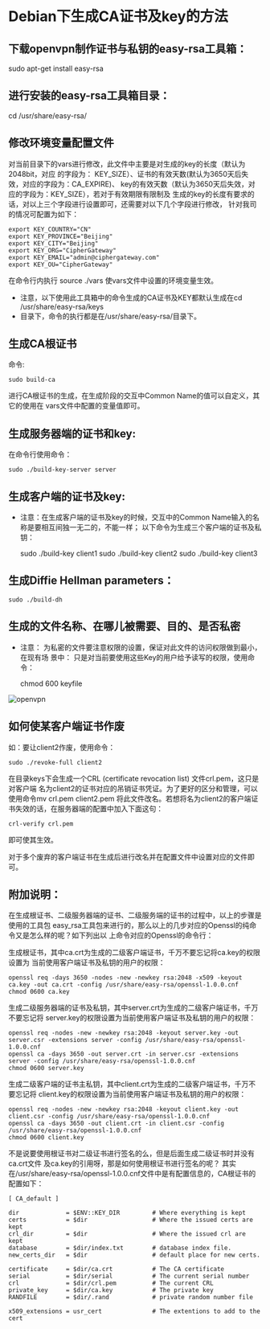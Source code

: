 #  Debian下生成CA证书及key的方法

## 下载openvpn制作证书与私钥的easy-rsa工具箱： 
sudo apt-get install easy-rsa 

##  进行安装的easy-rsa工具箱目录： 
cd /usr/share/easy-rsa/ 

## 修改环境变量配置文件   
对当前目录下的vars进行修改，此文件中主要是对生成的key的长度（默认为2048bit，对应
的字段为： KEY_SIZE）、证书的有效天数(默认为3650天后失效，对应的字段为：CA_EXPIRE)、
key的有效天数（默认为3650天后失效，对应的字段为：KEY_SIZE），若对于有效期限有限制及
生成的key的长度有要求的话，对以上三个字段进行设置即可，还需要对以下几个字段进行修改，
针对我司的情况可配置为如下：  

    export KEY_COUNTRY="CN" 
    export KEY_PROVINCE="Beijing" 
    export KEY_CITY="Beijing" 
    export KEY_ORG="CipherGateway" 
    export KEY_EMAIL="admin@ciphergateway.com" 
    export KEY_OU="CipherGateway" 

在命令行内执行 source ./vars  使vars文件中设置的环境变量生效。 

* 注意，以下使用此工具箱中的命令生成的CA证书及KEY都默认生成在cd /usr/share/easy-rsa/keys
* 目录下，命令的执行都是在/usr/share/easy-rsa/目录下。  

## 生成CA根证书  
命令: 

    sudo build-ca 
进行CA根证书的生成，在生成阶段的交互中Common Name的值可以自定义，其它的使用在
vars文件中配置的变量值即可。 

## 生成服务器端的证书和key:  
在命令行使用命令： 

    sudo ./build-key-server server   

## 生成客户端的证书及key: 

*  注意：在生成客户端的证书及key的时候，交互中的Common Name输入的名称是要相互间独一无二的，不能一样； 
以下命令为生成三个客户端的证书及私钥：
    
    sudo ./build-key client1 
    sudo ./build-key client2 
    sudo ./build-key client3 


##  生成Diffie Hellman parameters：  
    
    sudo ./build-dh  

##  生成的文件名称、在哪儿被需要、目的、是否私密   
*  注意： 为私密的文件要注意权限的设置，保证对此文件的访问权限做到最小，在现有场
景中： 只是对当前要使用这些Key的用户给予读写的权限，使用命令： 

    chmod 600 keyfile  
    
![openvpn](img/keyfile.png)  

##  如何使某客户端证书作废
如：要让client2作废，使用命令： 

    sudo ./revoke-full client2 

在目录keys下会生成一个CRL (certificate revocation list) 文件crl.pem，这只是对客户端
名为client2的证书对应的吊销证书凭证。为了更好的区分和管理，可以使用命令mv crl.pem client2.pem
将此文件改名。若想将名为client2的客户端证书失效的话，在服务器端的配置中加入下面这句：
    
    crl-verify crl.pem

即可使其生效。

对于多个废弃的客户端证书在生成后进行改名并在配置文件中设置对应的文件即可。


## 附加说明：
在生成根证书、二级服务器端的证书、二级服务端的证书的过程中，以上的步骤是使用的工具包
easy_rsa工具包来进行的，那么以上的几步对应的Openssl的纯命令又是怎么样的呢？如下列出以
上命令对应的Openssl的命令行：

生成根证书，其中ca.crt为生成的二级客户端证书，千万不要忘记将ca.key的权限设置为
当前使用客户端证书及私钥的用户的权限：

    openssl req -days 3650 -nodes -new -newkey rsa:2048 -x509 -keyout ca.key -out ca.crt -config /usr/share/easy-rsa/openssl-1.0.0.cnf
    chmod 0600 ca.key

生成二级服务器端的证书及私钥，其中server.crt为生成的二级客户端证书，千万不要忘记将
server.key的权限设置为当前使用客户端证书及私钥的用户的权限：
    
    openssl req -nodes -new -newkey rsa:2048 -keyout server.key -out server.csr -extensions server -config /usr/share/easy-rsa/openssl-1.0.0.cnf
    openssl ca -days 3650 -out server.crt -in server.csr -extensions server -config /usr/share/easy-rsa/openssl-1.0.0.cnf
    chmod 0600 server.key

生成二级客户端的证书主私钥，其中client.crt为生成的二级客户端证书，千万不要忘记将
client.key的权限设置为当前使用客户端证书及私钥的用户的权限：

    openssl req -nodes -new -newkey rsa:2048 -keyout client.key -out client.csr -config /usr/share/easy-rsa/openssl-1.0.0.cnf
    openssl ca -days 3650 -out client.crt -in client.csr -config /usr/share/easy-rsa/openssl-1.0.0.cnf
    chmod 0600 client.key
    
不是说要使用根证书对二级证书进行签名的么，但是后面生成二级证书时并没有ca.crt文件
及ca.key的引用呀，那是如何使用根证书进行签名的呢？
其实在/usr/share/easy-rsa/openssl-1.0.0.cnf文件中是有配置信息的，CA根证书的配置如下：

    [ CA_default ]

    dir             = $ENV::KEY_DIR         # Where everything is kept
    certs           = $dir                  # Where the issued certs are kept
    crl_dir         = $dir                  # Where the issued crl are kept
    database        = $dir/index.txt        # database index file.
    new_certs_dir   = $dir                  # default place for new certs.

    certificate     = $dir/ca.crt           # The CA certificate
    serial          = $dir/serial           # The current serial number
    crl             = $dir/crl.pem          # The current CRL
    private_key     = $dir/ca.key           # The private key
    RANDFILE        = $dir/.rand            # private random number file

    x509_extensions = usr_cert              # The extentions to add to the cert
